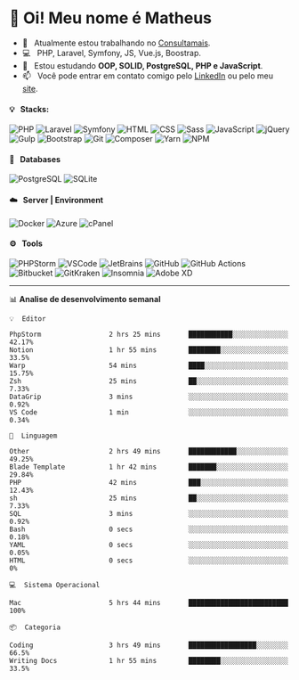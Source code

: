 # 👋 Oi! Meu nome é Matheus

- 🔭 &nbsp; Atualmente estou trabalhando no [Consultamais](https://consultamais.com.br/).
- 💻 &nbsp; PHP, Laravel, Symfony, JS, Vue.js, Boostrap.
- 🌱 &nbsp; Estou estudando **OOP, SOLID, PostgreSQL, PHP e JavaScript**.
- 📫 &nbsp; Você pode entrar em contato comigo pelo [LinkedIn](https://www.linkedin.com/in/matheuscamargoxavier/) ou pelo meu [site](https://matheuscamargo.co).

#### 💡 &nbsp; Stacks:
![PHP](https://img.shields.io/badge/-PHP-777BB4?&logo=php&logoColor=FFFFFF)
![Laravel](https://img.shields.io/badge/-Laravel-FF2D20?&logo=laravel&logoColor=FFFFFF)
![Symfony](https://img.shields.io/badge/-Symfony-000000?&logo=symfony&logoColor=FFFFFF)
![HTML](https://img.shields.io/badge/-HTML-E34F26?&logo=html5&logoColor=FFFFFF)
![CSS](https://img.shields.io/badge/-CSS-1572B6?&logo=css3&logoColor=FFFFFF)
![Sass](https://img.shields.io/badge/-Sass-CC6699?&logo=sass&logoColor=FFFFFF)
![JavaScript](https://img.shields.io/badge/-JavaScript-F7DF1E?&logo=javascript&logoColor=FFFFFF)
![jQuery](https://img.shields.io/badge/-jQuery-0769AD?&logo=jquery&logoColor=FFFFFF)
![Gulp](https://img.shields.io/badge/-Gulp-CF4647?&logo=gulp&logoColor=FFFFFF)
![Bootstrap](https://img.shields.io/badge/-Bootstrap-7952B3?&logo=bootstrap&logoColor=FFFFFF)
![Git](https://img.shields.io/badge/-Git-F05032?&logo=git&logoColor=FFFFFF)
![Composer](https://img.shields.io/badge/-Composer-885630?&logo=composer&logoColor=FFFFFF)
![Yarn](https://img.shields.io/badge/-Yarn-2C8EBB?&logo=yarn&logoColor=FFFFFF)
![NPM](https://img.shields.io/badge/-npm-CB3837?&logo=npm&logoColor=FFFFFF)

#### 💾 &nbsp; Databases
![PostgreSQL](https://img.shields.io/badge/-PostgreSQL-336791?&logo=PostgreSQL&logoColor=FFFFFF)
![SQLite](https://img.shields.io/badge/-SQLite-003B57?&logo=SQLite&logoColor=FFFFFF)

#### ☁️ &nbsp; Server | Environment
![Docker](https://img.shields.io/badge/-Docker-2496ED?&logo=docker&logoColor=FFFFFF)
![Azure](https://img.shields.io/badge/-Azure-0089D6?&logo=microsoft%20azure&logoColor=FFFFFF)
![cPanel](https://img.shields.io/badge/-cPanel-FF6C2C?&logo=cpanel&logoColor=FFFFFF)

#### ⚙️ &nbsp; Tools
![PHPStorm](https://img.shields.io/badge/-PHPStorm-000000?&logo=PHPStorm&logoColor=FFFFFF)
![VSCode](https://img.shields.io/badge/-VSCode-007ACC?&logo=Visual%20Studio%20Code&logoColor=FFFFFF) 
![JetBrains](https://img.shields.io/badge/-JetBrains-000000?&logo=jetbrains&logoColor=FFFFFF) 
![GitHub](https://img.shields.io/badge/-GitHub-181717?&logo=github&logoColor=FFFFFF) 
![GitHub Actions](https://img.shields.io/badge/-GitHub%20Actions-181717?&logo=GitHub%20Actions&logoColor=FFFFFF) 
![Bitbucket](https://img.shields.io/badge/-Bitbucket-0052CC?&logo=bitbucket&logoColor=FFFFFF)
![GitKraken](https://img.shields.io/badge/-GitKraken-179287?&logo=GitKraken&logoColor=FFFFFF)
![Insomnia](https://img.shields.io/badge/-Insomnia-5849BE?&logo=Insomnia&logoColor=FFFFFF)
![Adobe XD](https://img.shields.io/badge/-Adobe%20XD-FF61F6?&logo=adobe%20xd&logoColor=FFFFFF) 
_______

📊  **Analise de desenvolvimento semanal**
```text
💡  Editor

PhpStorm                 2 hrs 25 mins       ███████████░░░░░░░░░░░░░░     42.17%
Notion                   1 hr 55 mins        ████████░░░░░░░░░░░░░░░░░      33.5%
Warp                     54 mins             ████░░░░░░░░░░░░░░░░░░░░░     15.75%
Zsh                      25 mins             ██░░░░░░░░░░░░░░░░░░░░░░░      7.33%
DataGrip                 3 mins              ░░░░░░░░░░░░░░░░░░░░░░░░░      0.92%
VS Code                  1 min               ░░░░░░░░░░░░░░░░░░░░░░░░░      0.34%
```
```text
💬  Linguagem

Other                    2 hrs 49 mins       ████████████░░░░░░░░░░░░░     49.25%
Blade Template           1 hr 42 mins        ███████░░░░░░░░░░░░░░░░░░     29.84%
PHP                      42 mins             ███░░░░░░░░░░░░░░░░░░░░░░     12.43%
sh                       25 mins             ██░░░░░░░░░░░░░░░░░░░░░░░      7.33%
SQL                      3 mins              ░░░░░░░░░░░░░░░░░░░░░░░░░      0.92%
Bash                     0 secs              ░░░░░░░░░░░░░░░░░░░░░░░░░      0.18%
YAML                     0 secs              ░░░░░░░░░░░░░░░░░░░░░░░░░      0.05%
HTML                     0 secs              ░░░░░░░░░░░░░░░░░░░░░░░░░         0%
```
```text
💻  Sistema Operacional

Mac                      5 hrs 44 mins       █████████████████████████       100%
```
```text
📦  Categoria

Coding                   3 hrs 49 mins       █████████████████░░░░░░░░      66.5%
Writing Docs             1 hr 55 mins        ████████░░░░░░░░░░░░░░░░░      33.5%
```
